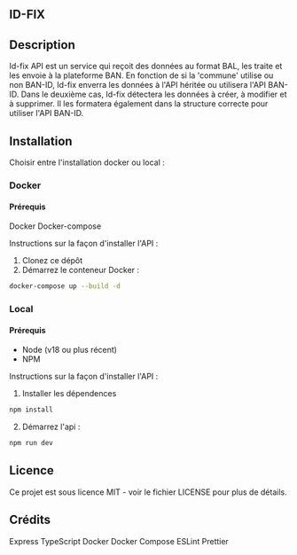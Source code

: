 ## ID-FIX

## Description
Id-fix API est un service qui reçoit des données au format BAL, les traite et les envoie à la plateforme BAN.
En fonction de si la 'commune' utilise ou non BAN-ID, Id-fix enverra les données à l'API héritée ou utilisera l'API BAN-ID. Dans le deuxième cas, Id-fix détectera les données à créer, à modifier et à supprimer. Il les formatera également dans la structure correcte pour utiliser l'API BAN-ID.

## Installation

Choisir entre l'installation docker ou local :

### Docker

#### Prérequis
Docker
Docker-compose

Instructions sur la façon d'installer l'API :

1. Clonez ce dépôt
2. Démarrez le conteneur Docker :

```bash
docker-compose up --build -d
```

### Local 

#### Prérequis
- Node (v18 ou plus récent)
- NPM

Instructions sur la façon d'installer l'API :

1. Installer les dépendences 

```bash
npm install
```

2. Démarrez l'api : 

```bash
npm run dev
```

## Licence
Ce projet est sous licence MIT - voir le fichier LICENSE pour plus de détails.

## Crédits
Express
TypeScript
Docker
Docker Compose
ESLint
Prettier